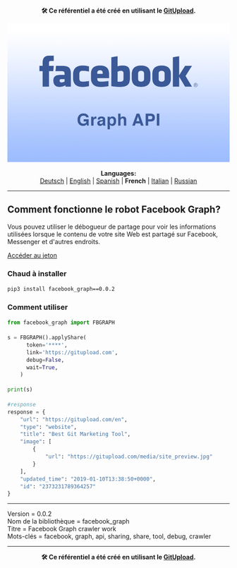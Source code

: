 <p align="center"><b>🛠️ Ce référentiel a été créé en utilisant le <a href="https://gitupload.com">GitUpload</a>.</b></p>
<p align="center"><a href="https://gitupload.com"><img src="https://github.com/markolofsen/facebook_graph//blob/master/.banners/banner_fr.jpg?raw=1" /></a></p>
<p align="center"><b>Languages:</b><br /><a href="https://github.com/markolofsen/facebook_graph/blob/master/README_de.md">Deutsch</a> | <a href="https://github.com/markolofsen/facebook_graph/blob/master/README.md">English</a> | <a href="https://github.com/markolofsen/facebook_graph/blob/master/README_es.md">Spanish</a> | <b>French</b> | <a href="https://github.com/markolofsen/facebook_graph/blob/master/README_it.md">Italian</a> | <a href="https://github.com/markolofsen/facebook_graph/blob/master/README_ru.md">Russian</a></p>

---

## Comment fonctionne le robot Facebook Graph?
Vous pouvez utiliser le débogueur de partage pour voir les informations utilisées lorsque le contenu de votre site Web est partagé sur Facebook, Messenger et d'autres endroits.


<a href="https://developers.facebook.com/tools/debug/accesstoken/">Accéder au jeton</a>


### Chaud à installer

```sh
pip3 install facebook_graph==0.0.2
```


### Comment utiliser

```python
from facebook_graph import FBGRAPH

s = FBGRAPH().applyShare(
      token='****',
      link='https://gitupload.com',
      debug=False,
      wait=True,
    )

print(s)

#response
response = {
    "url": "https://gitupload.com/en",
    "type": "website",
    "title": "Best Git Marketing Tool",
    "image": [
        {
            "url": "https://gitupload.com/media/site_preview.jpg"
        }
    ],
    "updated_time": "2019-01-10T13:38:50+0000",
    "id": "2373231789364257"
}


```


<hr />


Version = 0.0.2 <br />
Nom de la bibliothèque = facebook_graph <br />
Titre = Facebook Graph crawler work <br />
Mots-clés = facebook,  graph,  api,  sharing,  share,  tool,  debug,  crawler <br />


---

<p align="center"><b>🛠️ Ce référentiel a été créé en utilisant le <a href="https://gitupload.com">GitUpload</a>.</b></p>